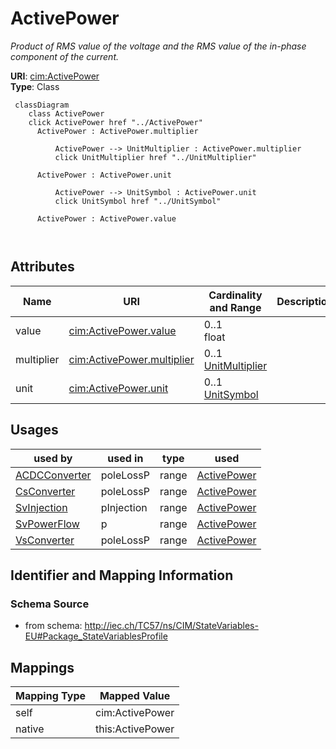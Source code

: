# ActivePower


_Product of RMS value of the voltage and the RMS value of the in-phase component of the current._





**URI**: [cim:ActivePower](http://iec.ch/TC57/CIM100#ActivePower)<br />
**Type**: Class




```mermaid
 classDiagram
    class ActivePower
    click ActivePower href "../ActivePower"
      ActivePower : ActivePower.multiplier
        
          ActivePower --> UnitMultiplier : ActivePower.multiplier
          click UnitMultiplier href "../UnitMultiplier"
        
      ActivePower : ActivePower.unit
        
          ActivePower --> UnitSymbol : ActivePower.unit
          click UnitSymbol href "../UnitSymbol"
        
      ActivePower : ActivePower.value
        
      
```




<!-- no inheritance hierarchy -->


## Attributes


| Name | URI | Cardinality and Range | Description | Inheritance |
| ---  | --- | --- | --- | --- |
| value | [cim:ActivePower.value](http://iec.ch/TC57/CIM100#ActivePower.value) | 0..1 <br />  float  |  | direct |
| multiplier | [cim:ActivePower.multiplier](http://iec.ch/TC57/CIM100#ActivePower.multiplier) | 0..1 <br />  [UnitMultiplier](UnitMultiplier.md)  |  | direct |
| unit | [cim:ActivePower.unit](http://iec.ch/TC57/CIM100#ActivePower.unit) | 0..1 <br />  [UnitSymbol](UnitSymbol.md)  |  | direct |





## Usages

| used by | used in | type | used |
| ---  | --- | --- | --- |
| [ACDCConverter](ACDCConverter.md) | poleLossP | range | [ActivePower](ActivePower.md) |
| [CsConverter](CsConverter.md) | poleLossP | range | [ActivePower](ActivePower.md) |
| [SvInjection](SvInjection.md) | pInjection | range | [ActivePower](ActivePower.md) |
| [SvPowerFlow](SvPowerFlow.md) | p | range | [ActivePower](ActivePower.md) |
| [VsConverter](VsConverter.md) | poleLossP | range | [ActivePower](ActivePower.md) |






## Identifier and Mapping Information







### Schema Source


* from schema: http://iec.ch/TC57/ns/CIM/StateVariables-EU#Package_StateVariablesProfile





## Mappings

| Mapping Type | Mapped Value |
| ---  | ---  |
| self | cim:ActivePower |
| native | this:ActivePower |




